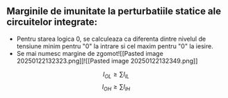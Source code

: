 


## Marginile de imunitate la perturbatiile statice ale circuitelor integrate:
- Pentru starea logica 0, se calculeaza ca diferenta dintre nivelul de tensiune minim pentru "0" la intrare si cel maxim pentru "0" la iesire.
- Se mai numesc margine de zgomot![[Pasted image 20250122132323.png]]![[Pasted image 20250122132349.png]]






$$
 I_{OL} \geq \sum I_{IL}
$$
$$ 
I_{OH} \geq \sum I_{IH}
$$
